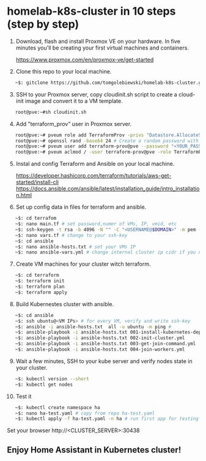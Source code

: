 # homelab-k8s-cluster in 10 steps (step by step)

1. Download, flash and install Proxmox VE on your hardware. In five minutes you'll be creating your first virtual machines and containers.

   https://www.proxmox.com/en/proxmox-ve/get-started

2. Clone this repo to your local machine.
```bash
   ~$: gitclone https://github.com/tomgolebiewski/homelab-k8s-cluster.git
```
3. SSH to your Proxmox server, copy cloudinit.sh script to create a cloud-init image and convert it to a VM template.

```bash
   root@pve:~#sh cloudinit.sh
```
4. Add "terraform_prov" user in Proxmox server.
```bash
   root@pve:~# pveum role add TerraformProv -privs "Datastore.AllocateSpace Datastore.Audit Pool.Allocate Sys.Audit VM.Allocate VM.Audit VM.Clone VM.Config.CDROM VM.Config.CPU VM.Config.Cloudinit VM.Config.Disk VM.Config.HWType VM.Config.Memory VM.Config.Network VM.Config.Options VM.Monitor VM.PowerMgmt"
   root@pve:~# openssl rand -base64 24 # Create a random password with length 24, if you need
   root@pve:~# pveum user add terraform-prov@pve --password "<YOUR_PASSWORD>"
   root@pve:~# pveum aclmod / -user terraform-prov@pve -role TerraformProv
```
5. Instal and config Terraform and Ansible on your local machine.

   https://developer.hashicorp.com/terraform/tutorials/aws-get-started/install-cli
   https://docs.ansible.com/ansible/latest/installation_guide/intro_installation.html

6. Set up config data in files for terraform and ansible.
```bash
   ~$: cd terrafom
   ~$: nano main.tf # set password,numer of VMs, IP, vmid, etc  
   ~$: ssh-keygen -t rsa -b 4096 -N "" -C "<USERNAME@$DOMAIN>" -m pem -f "<YOUR_KEY>" # generate, if you need new ssh-key
   ~$: nano vars.tf # change to your ssh-key
   ~$: cd ansible
   ~$: nano ansible-hosts.txt # set your VMs IP
   ~$: nano ansible-vars.yml # change internal cluster ip cidr if you need
```
7. Create VM machines for your cluster witch terraform.
```bash
   ~$: cd terraform
   ~$: terraform init
   ~$: terraform plan
   ~$: terraform apply
```   
8. Build Kubernestes cluster with ansible.
```bash
   ~$: cd ansible
   ~$: ssh ubuntu@<VM IPs> # for every VM, verify and write ssh-key
   ~$: ansible -i ansible-hosts.txt  all -u ubuntu -m ping # 
   ~$: ansible-playbook -i ansible-hosts.txt 001-install-kubernetes-dependencies.yml
   ~$: ansible-playbook -i ansible-hosts.txt 002-init-cluster.yml
   ~$: ansible-playbook -i ansible-hosts.txt 003-get-join-command.yml
   ~$: ansible-playbook -i ansible-hosts.txt 004-join-workers.yml
  ```   
9. Wait a few minutes, SSH to your kube server and verify nodes state in your cluster.
```bash
   ~$: kubectl version --short
   ~$: kubectl get nodes
```
10. Test it
```bash
   ~$: kubectl create namespace ha
   ~$: nano ha-test.yaml # copy from repo ha-test.yaml
   ~$: kubectl apply -f ha-test.yaml -n ha # run first app for testing
```
  Set your browser http://<CLUSTER_SERVER>:30438

## Enjoy Home Assistant in Kubernetes cluster!


